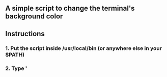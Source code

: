 ## A simple script to change the terminal's background color

## Instructions
### 1. Put the script inside /usr/local/bin (or anywhere else in your $PATH)
### 2. Type '<script name> <color name>'
### 2.1 Help: Execute the script without any parameters
### 2.2 To revert: '<script name> black'
##### More info on color names: https://manpages.ubuntu.com/manpages/bionic/man3/Color::Library::Dictionary::X11.3pm.html
